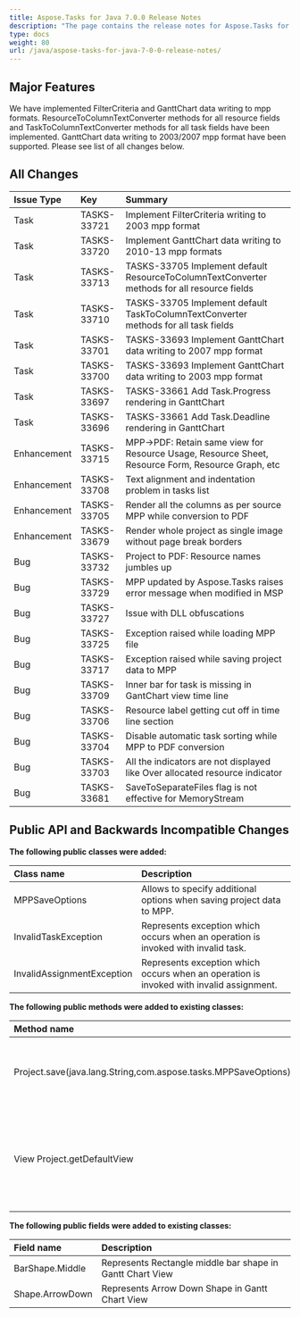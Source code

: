 ```yaml
---
title: Aspose.Tasks for Java 7.0.0 Release Notes
description: "The page contains the release notes for Aspose.Tasks for Java 7.0.0."
type: docs
weight: 80
url: /java/aspose-tasks-for-java-7-0-0-release-notes/
---
```


## **Major Features**
We have implemented FilterCriteria and GanttChart data writing to mpp
formats. ResourceToColumnTextConverter methods for all resource 
fields and TaskToColumnTextConverter methods for all task fields have 
been implemented. GanttChart data writing to 2003/2007 mpp format have 
been supported. Please see list of all changes below.

## **All Changes**
|**Issue Type** |**Key** |**Summary** |
| :- | :- | :- |
|Task |TASKS-33721 |Implement FilterCriteria writing to 2003 mpp format |
|Task |TASKS-33720 |Implement GanttChart data writing to 2010-13 mpp formats |
|Task |TASKS-33713 |TASKS-33705 Implement default ResourceToColumnTextConverter methods for all resource fields |
|Task |TASKS-33710 |TASKS-33705 Implement default TaskToColumnTextConverter methods for all task fields |
|Task |TASKS-33701 |TASKS-33693 Implement GanttChart data writing to 2007 mpp format |
|Task |TASKS-33700 |TASKS-33693 Implement GanttChart data writing to 2003 mpp format |
|Task |TASKS-33697 |TASKS-33661 Add Task.Progress rendering in GanttChart |
|Task |TASKS-33696 |TASKS-33661 Add Task.Deadline rendering in GanttChart |
|Enhancement |TASKS-33715 |MPP->PDF: Retain same view for Resource Usage, Resource Sheet, Resource Form, Resource Graph, etc |
|Enhancement |TASKS-33708 |Text alignment and indentation problem in tasks list |
|Enhancement |TASKS-33705 |Render all the columns as per source MPP while conversion to PDF |
|Enhancement |TASKS-33679 |Render whole project as single image without page break borders |
|Bug |TASKS-33732 |Project to PDF: Resource names jumbles up |
|Bug |TASKS-33729 |MPP updated by Aspose.Tasks raises error message when modified in MSP |
|Bug |TASKS-33727 |Issue with DLL obfuscations |
|Bug |TASKS-33725 |Exception raised while loading MPP file |
|Bug |TASKS-33717 |Exception raised while saving project data to MPP |
|Bug |TASKS-33709 |Inner bar for task is missing in GantChart view time line |
|Bug |TASKS-33706 |Resource label getting cut off in time line section |
|Bug |TASKS-33704 |Disable automatic task sorting while MPP to PDF conversion |
|Bug |TASKS-33703 |All the indicators are not displayed like Over allocated resource indicator |
|Bug |TASKS-33681 |SaveToSeparateFiles flag is not effective for MemoryStream |

## **Public API and Backwards Incompatible Changes**

**The following public classes were added:**

|Class name |Description |
| :- | :- |
|MPPSaveOptions |Allows to specify additional options when saving project data to MPP. |
|InvalidTaskException |Represents exception which occurs when an operation is invoked with invalid task. |
|InvalidAssignmentException |Represents exception which occurs when an operation is invoked with invalid assignment. |

**The following public methods were added to existing classes:**

|Method name |Description |
| :- | :- |
|Project.save(java.lang.String,com.aspose.tasks.MPPSaveOptions) |Saves project to mpp with specified save options |
|View Project.getDefaultView |Gets default view of the project (this data is available for mpp format only) |
**The following public fields were added to existing classes:**

|Field name |Description |
| :- | :- |
|BarShape.Middle |Represents Rectangle middle bar shape in Gantt Chart View |
|Shape.ArrowDown |Represents Arrow Down Shape in Gantt Chart View |

